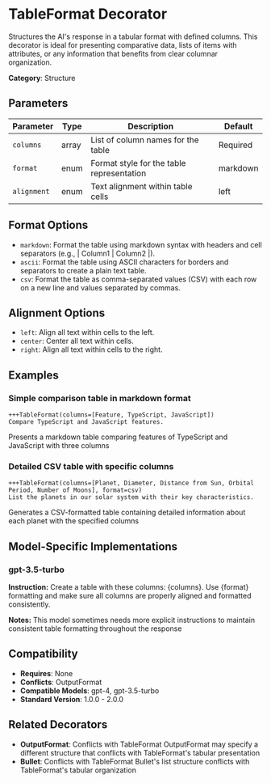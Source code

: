 # TableFormat Decorator

Structures the AI's response in a tabular format with defined columns. This decorator is ideal for presenting comparative data, lists of items with attributes, or any information that benefits from clear columnar organization.

**Category**: Structure

## Parameters

| Parameter | Type | Description | Default |
|-----------|------|-------------|--------|
| `columns` | array | List of column names for the table | Required |
| `format` | enum | Format style for the table representation | markdown |
| `alignment` | enum | Text alignment within table cells | left |

## Format Options

- `markdown`: Format the table using markdown syntax with headers and cell separators (e.g., | Column1 | Column2 |).
- `ascii`: Format the table using ASCII characters for borders and separators to create a plain text table.
- `csv`: Format the table as comma-separated values (CSV) with each row on a new line and values separated by commas.

## Alignment Options

- `left`: Align all text within cells to the left.
- `center`: Center all text within cells.
- `right`: Align all text within cells to the right.

## Examples

### Simple comparison table in markdown format

```
+++TableFormat(columns=[Feature, TypeScript, JavaScript])
Compare TypeScript and JavaScript features.
```

Presents a markdown table comparing features of TypeScript and JavaScript with three columns

### Detailed CSV table with specific columns

```
+++TableFormat(columns=[Planet, Diameter, Distance from Sun, Orbital Period, Number of Moons], format=csv)
List the planets in our solar system with their key characteristics.
```

Generates a CSV-formatted table containing detailed information about each planet with the specified columns

## Model-Specific Implementations

### gpt-3.5-turbo

**Instruction:** Create a table with these columns: {columns}. Use {format} formatting and make sure all columns are properly aligned and formatted consistently.

**Notes:** This model sometimes needs more explicit instructions to maintain consistent table formatting throughout the response


## Compatibility

- **Requires**: None
- **Conflicts**: OutputFormat
- **Compatible Models**: gpt-4, gpt-3.5-turbo
- **Standard Version**: 1.0.0 - 2.0.0

## Related Decorators

- **OutputFormat**: Conflicts with TableFormat OutputFormat may specify a different structure that conflicts with TableFormat's tabular presentation
- **Bullet**: Conflicts with TableFormat Bullet's list structure conflicts with TableFormat's tabular organization
